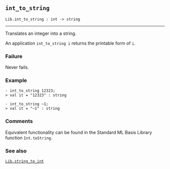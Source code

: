 ## `int_to_string`

``` hol4
Lib.int_to_string : int -> string
```

------------------------------------------------------------------------

Translates an integer into a string.

An application `int_to_string i` returns the printable form of `i`.

### Failure

Never fails.

### Example

``` hol4
- int_to_string 12323;
> val it = "12323" : string

- int_to_string ~1;
> val it = "~1" : string
```

### Comments

Equivalent functionality can be found in the Standard ML Basis Library
function `Int.toString`.

### See also

[`Lib.string_to_int`](#Lib.string_to_int)
